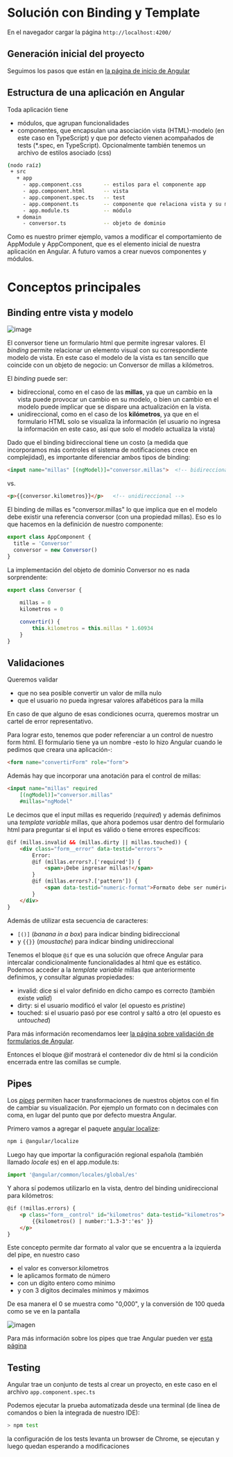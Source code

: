 # Solución con Binding y Template

En el navegador cargar la página `http://localhost:4200/`

## Generación inicial del proyecto

Seguimos los pasos que están en [la página de inicio de Angular](https://angular.io/guide/quickstart)

## Estructura de una aplicación en Angular

Toda aplicación tiene

- módulos, que agrupan funcionalidades
- componentes, que encapsulan una asociación vista (HTML)-modelo (en este caso en TypeScript) y que por defecto vienen acompañados de tests (*.spec, en TypeScript). Opcionalmente también tenemos un archivo de estilos asociado (css)

```bash
(nodo raíz)
 + src
   + app
     - app.component.css       -- estilos para el componente app
     - app.component.html      -- vista
     - app.component.spec.ts   -- test
     - app.component.ts        -- componente que relaciona vista y su modelo (un objeto de dominio)
     - app.module.ts           -- módulo
   + domain
     - conversor.ts            -- objeto de dominio
```

Como es nuestro primer ejemplo, vamos a modificar el comportamiento de AppModule y AppComponent, que es el elemento inicial de nuestra aplicación en Angular. A futuro vamos a crear nuevos componentes y módulos.

# Conceptos principales

## Binding entre vista y modelo

![image](images/Arquitectura_Overview.png)

El conversor tiene un formulario html que permite ingresar valores. El _binding_ permite relacionar un elemento visual con su correspondiente modelo de vista. En este caso el modelo de la vista es tan sencillo que coincide con un objeto de negocio: un Conversor de millas a kilómetros.

El _binding_ puede ser:

- bidireccional, como en el caso de las **millas**, ya que un cambio en la vista puede provocar un cambio en su modelo, o bien un cambio en el modelo puede implicar que se dispare una actualización en la vista. 
- unidireccional, como en el caso de los **kilómetros**, ya que en el formulario HTML solo se visualiza la información (el usuario no ingresa la información en este caso, así que solo el modelo actualiza la vista)

Dado que el binding bidireccional tiene un costo (a medida que incorporamos más controles el sistema de notificaciones crece en complejidad), es importante diferenciar ambos tipos de binding:

```html
<input name="millas" [(ngModel)]="conversor.millas">  <!-- bidireccional-->
```

vs.

```html
<p>{{conversor.kilometros}}</p>   <!-- unidireccional -->
```

El binding de millas es "conversor.millas" lo que implica que en el modelo debe existir una referencia conversor (con una propiedad millas). Eso es lo que hacemos en la definición de nuestro componente:

```typescript
export class AppComponent {
  title = 'Conversor'
  conversor = new Conversor()
}
```

La implementación del objeto de dominio Conversor no es nada sorprendente:

```typescript
export class Conversor {
 
    millas = 0
    kilometros = 0

    convertir() {
        this.kilometros = this.millas * 1.60934
    }
}
```

## Validaciones

Queremos validar

- que no sea posible convertir un valor de milla nulo
- que el usuario no pueda ingresar valores alfabéticos para la milla

En caso de que alguno de esas condiciones ocurra, queremos mostrar un cartel de error representativo.

Para lograr esto, tenemos que poder referenciar a un control de nuestro form html. El formulario tiene ya un nombre -esto lo hizo Angular cuando le pedimos que creara una aplicación-:

```html
<form name="convertirForm" role="form">
```

Además hay que incorporar una anotación para el control de millas:

```html
<input name="millas" required 
    [(ngModel)]="conversor.millas" 
    #millas="ngModel"
```

Le decimos que el input millas es requerido (_required_) y además definimos una _template variable_ millas, que ahora podemos usar dentro del formulario html para preguntar si el input es válido o tiene errores específicos:

```html
@if (millas.invalid && (millas.dirty || millas.touched)) {
    <div class="form__error" data-testid="errors">
        Error:
        @if (millas.errors?.['required']) {
            <span>¡Debe ingresar millas!</span>
        }
        @if (millas.errors?.['pattern']) {
            <span data-testid="numeric-format">Formato debe ser numérico</span>
        }
    </div>
}
```

Además de utilizar esta secuencia de caracteres:

- `[()]` (_banana in a box_) para indicar binding bidireccional 
- y `{{}}` (_moustache_) para indicar binding unidireccional 

Tenemos el bloque `@if` que es una solución que ofrece Angular para intercalar condicionalmente funcionalidades al html que es estático. Podemos acceder a la _template variable_ millas que anteriormente definimos, y consultar algunas propiedades:

- invalid: dice si el valor definido en dicho campo es correcto (también existe _valid_)
- dirty: si el usuario modificó el valor (el opuesto es _pristine_)
- touched: si el usuario pasó por ese control y saltó a otro (el opuesto es _untouched_) 

Para más información recomendamos leer [la página sobre validación de formularios de Angular](https://angular.dev/guide/forms/template-driven-forms).

Entonces el bloque @if mostrará el contenedor div de html si la condición encerrada entre las comillas se cumple.

## Pipes

Los [_pipes_](https://angular.io/guide/pipes) permiten hacer transformaciones de nuestros objetos con el fin de cambiar su visualización. Por ejemplo un formato con n decimales con coma, en lugar del punto que por defecto muestra Angular. 

Primero vamos a agregar el paquete [angular localize](https://angular.io/guide/i18n#add-the-localize-package): 

```bash
npm i @angular/localize
```

Luego hay que importar la configuración regional española (también llamado _locale_ es) en el app.module.ts:

```typescript
import '@angular/common/locales/global/es'
``` 

Y ahora sí podemos utilizarlo en la vista, dentro del binding unidireccional para kilómetros:

```html
@if (!millas.errors) {
    <p class="form__control" id="kilometros" data-testid="kilometros">
        {{kilometros() | number:'1.3-3':'es' }}
    </p>
}
```

Este concepto permite dar formato al valor que se encuentra a la izquierda del pipe, en nuestro caso

- el valor es conversor.kilometros
- le aplicamos formato de número
- con un dígito entero como mínimo
- y con 3 dígitos decimales mínimos y máximos

De esa manera el 0 se muestra como "0,000", y la conversión de 100 queda como se ve en la pantalla

![imagen](images/conversor_pipes.png)

Para más información sobre los pipes que trae Angular pueden ver [esta página](https://angular.io/api?type=pipe)

## Testing

Angular trae un conjunto de tests al crear un proyecto, en este caso en el archivo `app.component.spec.ts`

Podemos ejecutar la prueba automatizada desde una terminal (de línea de comandos o bien la integrada de nuestro IDE):

```bash
> npm test
```

la configuración de los tests levanta un browser de Chrome, se ejecutan y luego quedan esperando a modificaciones
